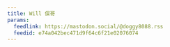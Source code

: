 ```yaml
---
title: Will 保哥
params:
  feedlink: https://mastodon.social/@doggy8088.rss
  feedid: e74a042bec471d9f64c6f21e02076074
---
```

